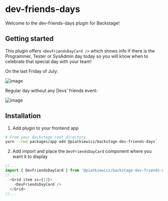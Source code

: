 # dev-friends-days

Welcome to the dev-friends-days plugin for Backstage!

## Getting started

This plugin offers `<DevFriendsDayCard />` which shows info if there is the Programmer, Tester or SysAdmin day today so you will know when to celebrate that special day with your team!

On the last Friday of July:

![image](https://github.com/piatkiewicz/backstage-plugins/assets/8793897/6b519c32-a845-4c43-940f-e2ec93a9325e)

Regular day without any Devs' friends event:

![image](https://github.com/piatkiewicz/backstage-plugins/assets/8793897/66acff85-2a7e-4a4a-b5d9-5ab41d4d4f47)

## Installation

1. Add plugin to your frontend app
```sh
# From your Backstage root directory
yarn --cwd packages/app add @piatkiewicz/backstage-dev-friends-days`
```

2. Add import and place the `DevFriendsDayCard` component where you want it to display
```ts
//...
import { DevFriendsDayCard } from '@piatkiewicz/backstage-dev-friends-days';
//...
  <Grid item xs={12}>
    <DevFriendsDayCard />
  </Grid>
//...
```
